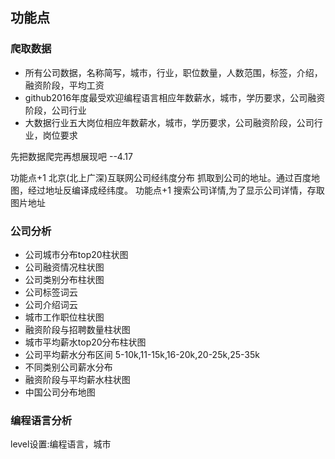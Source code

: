 ## 功能点
### 爬取数据
- 所有公司数据，名称简写，城市，行业，职位数量，人数范围，标签，介绍，融资阶段，平均工资
- github2016年度最受欢迎编程语言相应年数薪水，城市，学历要求，公司融资阶段，公司行业
- 大数据行业五大岗位相应年数薪水，城市，学历要求，公司融资阶段，公司行业，岗位要求

先把数据爬完再想展现吧     --4.17

功能点+1   北京(北上广深)互联网公司经纬度分布  抓取到公司的地址。通过百度地图，经过地址反编译成经纬度。
功能点+1   搜索公司详情,为了显示公司详情，存取图片地址
### 公司分析
- 公司城市分布top20柱状图
- 公司融资情况柱状图
- 公司类别分布柱状图
- 公司标签词云
- 公司介绍词云
- 城市工作职位柱状图
- 融资阶段与招聘数量柱状图
- 城市平均薪水top20分布柱状图
- 公司平均薪水分布区间 5-10k,11-15k,16-20k,20-25k,25-35k
- 不同类别公司薪水分布
- 融资阶段与平均薪水柱状图
- 中国公司分布地图

### 编程语言分析
level设置:编程语言，城市